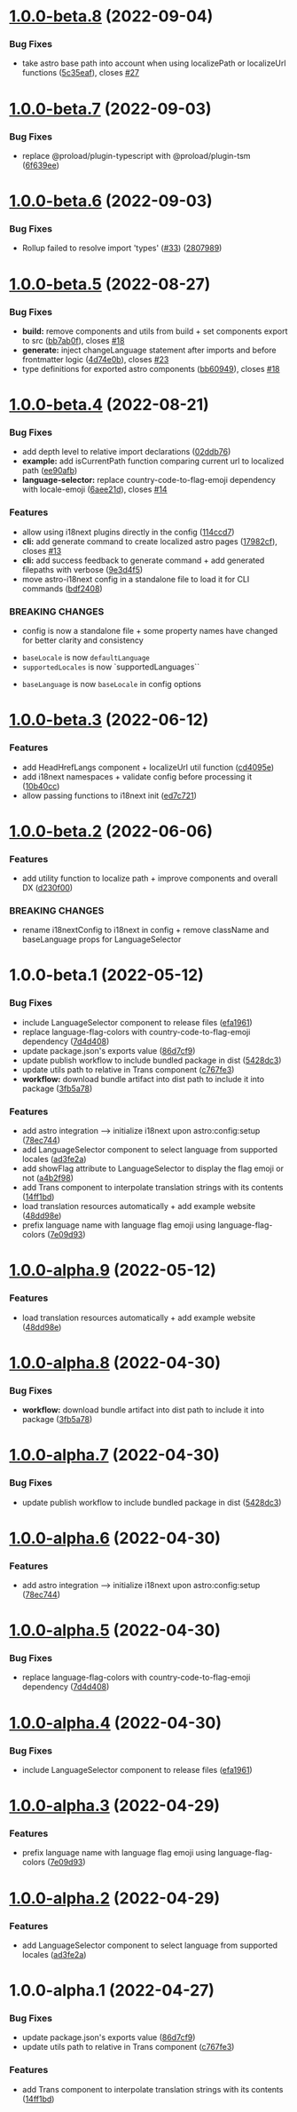 # [1.0.0-beta.8](https://github.com/yassinedoghri/astro-i18next/compare/v1.0.0-beta.7...v1.0.0-beta.8) (2022-09-04)

### Bug Fixes

- take astro base path into account when using localizePath or localizeUrl
  functions
  ([5c35eaf](https://github.com/yassinedoghri/astro-i18next/commit/5c35eaf27b4f3ebc216ba943ef46e0cee1ca468c)),
  closes [#27](https://github.com/yassinedoghri/astro-i18next/issues/27)

# [1.0.0-beta.7](https://github.com/yassinedoghri/astro-i18next/compare/v1.0.0-beta.6...v1.0.0-beta.7) (2022-09-03)

### Bug Fixes

- replace @proload/plugin-typescript with @proload/plugin-tsm
  ([6f639ee](https://github.com/yassinedoghri/astro-i18next/commit/6f639ee9b3f5ee121d6f7bfad90b2088f4112688))

# [1.0.0-beta.6](https://github.com/yassinedoghri/astro-i18next/compare/v1.0.0-beta.5...v1.0.0-beta.6) (2022-09-03)

### Bug Fixes

- Rollup failed to resolve import 'types'
  ([#33](https://github.com/yassinedoghri/astro-i18next/issues/33))
  ([2807989](https://github.com/yassinedoghri/astro-i18next/commit/2807989b1d3164b1ce7e2a1298dc46d19b63e985))

# [1.0.0-beta.5](https://github.com/yassinedoghri/astro-i18next/compare/v1.0.0-beta.4...v1.0.0-beta.5) (2022-08-27)

### Bug Fixes

- **build:** remove components and utils from build + set components export to
  src
  ([bb7ab0f](https://github.com/yassinedoghri/astro-i18next/commit/bb7ab0f318feeb7bd4243ea805d09f55634b1ecf)),
  closes [#18](https://github.com/yassinedoghri/astro-i18next/issues/18)
- **generate:** inject changeLanguage statement after imports and before
  frontmatter logic
  ([4d74e0b](https://github.com/yassinedoghri/astro-i18next/commit/4d74e0b3d1d03c40ca9090b82fb4d171cd4b84a0)),
  closes [#23](https://github.com/yassinedoghri/astro-i18next/issues/23)
- type definitions for exported astro components
  ([bb60949](https://github.com/yassinedoghri/astro-i18next/commit/bb609499c1002dca13849ce0f500940b31c1482b)),
  closes [#18](https://github.com/yassinedoghri/astro-i18next/issues/18)

# [1.0.0-beta.4](https://github.com/yassinedoghri/astro-i18next/compare/v1.0.0-beta.3...v1.0.0-beta.4) (2022-08-21)

### Bug Fixes

- add depth level to relative import declarations
  ([02ddb76](https://github.com/yassinedoghri/astro-i18next/commit/02ddb7614391e07975d3422357e5f0140ed48ec8))
- **example:** add isCurrentPath function comparing current url to localized
  path
  ([ee90afb](https://github.com/yassinedoghri/astro-i18next/commit/ee90afb2dc44168a343e627a3c9cea1f369f8da8))
- **language-selector:** replace country-code-to-flag-emoji dependency with
  locale-emoji
  ([6aee21d](https://github.com/yassinedoghri/astro-i18next/commit/6aee21d6064cd596f6bff1bf6b670cc58ef0b263)),
  closes [#14](https://github.com/yassinedoghri/astro-i18next/issues/14)

### Features

- allow using i18next plugins directly in the config
  ([114ccd7](https://github.com/yassinedoghri/astro-i18next/commit/114ccd759d80c7bdd017f787cdbd557f0721e817))
- **cli:** add generate command to create localized astro pages
  ([17982cf](https://github.com/yassinedoghri/astro-i18next/commit/17982cf1ef152c913230094b017828f1a77073da)),
  closes [#13](https://github.com/yassinedoghri/astro-i18next/issues/13)
- **cli:** add success feedback to generate command + add generated filepaths
  with verbose
  ([9e3d4f5](https://github.com/yassinedoghri/astro-i18next/commit/9e3d4f57f31913e4f8646c1003a5f9379d5cae2a))
- move astro-i18next config in a standalone file to load it for CLI commands
  ([bdf2408](https://github.com/yassinedoghri/astro-i18next/commit/bdf240857e1fbb0d7b13482cbbd39eedfe768119))

### BREAKING CHANGES

- config is now a standalone file + some property names have changed for better
  clarity and consistency

* `baseLocale` is now `defaultLanguage`
* `supportedLocales` is now `supportedLanguages``

- `baseLanguage` is now `baseLocale` in config options

# [1.0.0-beta.3](https://github.com/yassinedoghri/astro-i18next/compare/v1.0.0-beta.2...v1.0.0-beta.3) (2022-06-12)

### Features

- add HeadHrefLangs component + localizeUrl util function
  ([cd4095e](https://github.com/yassinedoghri/astro-i18next/commit/cd4095ec7b42d7a4759ef980ba76515549b21f75))
- add i18next namespaces + validate config before processing it
  ([10b40cc](https://github.com/yassinedoghri/astro-i18next/commit/10b40cc81329d2d34f9cd9e37f1aa16145812449))
- allow passing functions to i18next init
  ([ed7c721](https://github.com/yassinedoghri/astro-i18next/commit/ed7c72117ccc363a8174681b990f75c67986dcd6))

# [1.0.0-beta.2](https://github.com/yassinedoghri/astro-i18next/compare/v1.0.0-beta.1...v1.0.0-beta.2) (2022-06-06)

### Features

- add utility function to localize path + improve components and overall DX
  ([d230f00](https://github.com/yassinedoghri/astro-i18next/commit/d230f002183bccad88230d947d4c981e2792b2ed))

### BREAKING CHANGES

- rename i18nextConfig to i18next in config + remove className and baseLanguage
  props for LanguageSelector

# 1.0.0-beta.1 (2022-05-12)

### Bug Fixes

- include LanguageSelector component to release files
  ([efa1961](https://github.com/yassinedoghri/astro-i18next/commit/efa19613f3341dde2afbd794b43fcd9e73d6f1b1))
- replace language-flag-colors with country-code-to-flag-emoji dependency
  ([7d4d408](https://github.com/yassinedoghri/astro-i18next/commit/7d4d408577e48d8fb860ae897a5573f2ec7c3beb))
- update package.json's exports value
  ([86d7cf9](https://github.com/yassinedoghri/astro-i18next/commit/86d7cf96a91176c75235ed2553bacbdf68217c61))
- update publish workflow to include bundled package in dist
  ([5428dc3](https://github.com/yassinedoghri/astro-i18next/commit/5428dc34a5f6729da3b2b81ab1a49a03a4811a32))
- update utils path to relative in Trans component
  ([c767fe3](https://github.com/yassinedoghri/astro-i18next/commit/c767fe3c174212358e285e1b85ebfff3ce9411e1))
- **workflow:** download bundle artifact into dist path to include it into
  package
  ([3fb5a78](https://github.com/yassinedoghri/astro-i18next/commit/3fb5a781051f38c1c210d5c70a6533f1e8d34469))

### Features

- add astro integration --> initialize i18next upon astro:config:setup
  ([78ec744](https://github.com/yassinedoghri/astro-i18next/commit/78ec7444439ac6d31b0e66cc2aa10007d83ac5c1))
- add LanguageSelector component to select language from supported locales
  ([ad3fe2a](https://github.com/yassinedoghri/astro-i18next/commit/ad3fe2af6895a993f94e414757269d86aefc8451))
- add showFlag attribute to LanguageSelector to display the flag emoji or not
  ([a4b2f98](https://github.com/yassinedoghri/astro-i18next/commit/a4b2f988b1772056e10812c10c906af3da5716bc))
- add Trans component to interpolate translation strings with its contents
  ([14ff1bd](https://github.com/yassinedoghri/astro-i18next/commit/14ff1bd0258e1d860fc188cfee941338787b5f4d))
- load translation resources automatically + add example website
  ([48dd98e](https://github.com/yassinedoghri/astro-i18next/commit/48dd98e6d95a824abd7ca521f786d1802cec0db5))
- prefix language name with language flag emoji using language-flag-colors
  ([7e09d93](https://github.com/yassinedoghri/astro-i18next/commit/7e09d93d45538ce90ebdc2d16a6a3ce5be782211))

# [1.0.0-alpha.9](https://github.com/yassinedoghri/astro-i18next/compare/v1.0.0-alpha.8...v1.0.0-alpha.9) (2022-05-12)

### Features

- load translation resources automatically + add example website
  ([48dd98e](https://github.com/yassinedoghri/astro-i18next/commit/48dd98e6d95a824abd7ca521f786d1802cec0db5))

# [1.0.0-alpha.8](https://github.com/yassinedoghri/astro-i18next/compare/v1.0.0-alpha.7...v1.0.0-alpha.8) (2022-04-30)

### Bug Fixes

- **workflow:** download bundle artifact into dist path to include it into
  package
  ([3fb5a78](https://github.com/yassinedoghri/astro-i18next/commit/3fb5a781051f38c1c210d5c70a6533f1e8d34469))

# [1.0.0-alpha.7](https://github.com/yassinedoghri/astro-i18next/compare/v1.0.0-alpha.6...v1.0.0-alpha.7) (2022-04-30)

### Bug Fixes

- update publish workflow to include bundled package in dist
  ([5428dc3](https://github.com/yassinedoghri/astro-i18next/commit/5428dc34a5f6729da3b2b81ab1a49a03a4811a32))

# [1.0.0-alpha.6](https://github.com/yassinedoghri/astro-i18next/compare/v1.0.0-alpha.5...v1.0.0-alpha.6) (2022-04-30)

### Features

- add astro integration --> initialize i18next upon astro:config:setup
  ([78ec744](https://github.com/yassinedoghri/astro-i18next/commit/78ec7444439ac6d31b0e66cc2aa10007d83ac5c1))

# [1.0.0-alpha.5](https://github.com/yassinedoghri/astro-i18next/compare/v1.0.0-alpha.4...v1.0.0-alpha.5) (2022-04-30)

### Bug Fixes

- replace language-flag-colors with country-code-to-flag-emoji dependency
  ([7d4d408](https://github.com/yassinedoghri/astro-i18next/commit/7d4d408577e48d8fb860ae897a5573f2ec7c3beb))

# [1.0.0-alpha.4](https://github.com/yassinedoghri/astro-i18next/compare/v1.0.0-alpha.3...v1.0.0-alpha.4) (2022-04-30)

### Bug Fixes

- include LanguageSelector component to release files
  ([efa1961](https://github.com/yassinedoghri/astro-i18next/commit/efa19613f3341dde2afbd794b43fcd9e73d6f1b1))

# [1.0.0-alpha.3](https://github.com/yassinedoghri/astro-i18next/compare/v1.0.0-alpha.2...v1.0.0-alpha.3) (2022-04-29)

### Features

- prefix language name with language flag emoji using language-flag-colors
  ([7e09d93](https://github.com/yassinedoghri/astro-i18next/commit/7e09d93d45538ce90ebdc2d16a6a3ce5be782211))

# [1.0.0-alpha.2](https://github.com/yassinedoghri/astro-i18next/compare/v1.0.0-alpha.1...v1.0.0-alpha.2) (2022-04-29)

### Features

- add LanguageSelector component to select language from supported locales
  ([ad3fe2a](https://github.com/yassinedoghri/astro-i18next/commit/ad3fe2af6895a993f94e414757269d86aefc8451))

# 1.0.0-alpha.1 (2022-04-27)

### Bug Fixes

- update package.json's exports value
  ([86d7cf9](https://github.com/yassinedoghri/astro-i18next/commit/86d7cf96a91176c75235ed2553bacbdf68217c61))
- update utils path to relative in Trans component
  ([c767fe3](https://github.com/yassinedoghri/astro-i18next/commit/c767fe3c174212358e285e1b85ebfff3ce9411e1))

### Features

- add Trans component to interpolate translation strings with its contents
  ([14ff1bd](https://github.com/yassinedoghri/astro-i18next/commit/14ff1bd0258e1d860fc188cfee941338787b5f4d))
